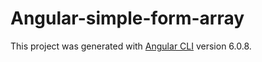 # Angular-simple-form-array

This project was generated with [Angular CLI](https://github.com/angular/angular-cli) version 6.0.8.